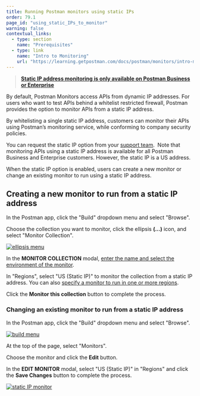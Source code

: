 ```yaml
---
title: Running Postman monitors using static IPs
order: 79.1
page_id: "using_static_IPs_to_monitor"
warning: false
contextual_links:
  - type: section
    name: "Prerequisites"
  - type: link
    name: "Intro to Monitoring"
    url: "https://learning.getpostman.com/docs/postman/monitors/intro-monitors"
---
```


> __[Static IP address monitoring is only available on Postman Business or Enterprise](https://www.getpostman.com/pricing)__

By default, Postman Monitors access APIs from dynamic IP addresses. For users who want to test APIs behind a whitelist restricted firewall, Postman provides the option to monitor APIs from a static IP address.

By whitelisting a single static IP address, customers can monitor their APIs using Postman’s monitoring service, while conforming to company security policies.

You can request the static IP option from your [support team](http://pages.getpostman.com/Enterprise-Sales_Contact-Us.html).  Note that monitoring APIs using a static IP address is available for all Postman Business and Enterprise customers. However, the static IP is a US address.

When the static IP option is enabled, users can create a new monitor or change an existing monitor to run using a static IP address.

## Creating a new monitor to run from a static IP address

In the Postman app, click the "Build" dropdown menu and select "Browse".

Choose the collection you want to monitor, click the ellipsis **(...)** icon, and select "Monitor Collection".

[![ellipsis menu](https://assets.postman.com/postman-docs/ENT-mock-collection2.png)](https://assets.postman.com/postman-docs/ENT-mock-collection2.png)

In the **MONITOR COLLECTION** modal, [enter the name and select the environment of the monitor](/docs/postman/monitors/setting-up-monitor/).  

In "Regions", select "US (Static IP)" to monitor the collection from a static IP address. You can also [specify a monitor to run in one or more regions](/docs/postman/monitors/setting-up-monitor/).

Click the **Monitor this collection** button to complete the process.

### Changing an existing monitor to run from a static IP address

In the Postman app, click the "Build" dropdown menu and select "Browse".

[![build menu](https://assets.postman.com/postman-docs/WS-build-menu1.png)](https://assets.postman.com/postman-docs/WS-build-menu1.png)

At the top of the page, select "Monitors".

Choose the monitor and click the **Edit** button.

In the **EDIT MONITOR** modal, select "US (Static IP)" in "Regions" and click the **Save Changes** button to complete the process.

[![static IP monitor](https://assets.postman.com/postman-docs/ENT-select-staticIP2.png)](https://assets.postman.com/postman-docs/ENT-select-staticIP2.png)  
